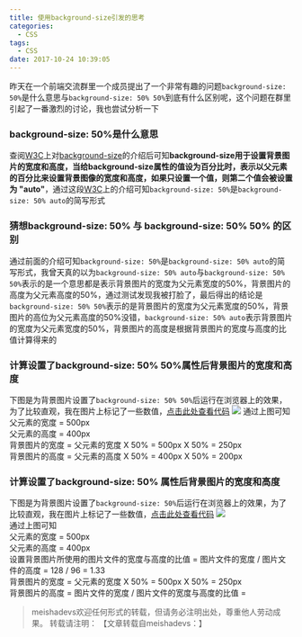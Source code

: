 ```yaml
---
title: 使用background-size引发的思考
categories:
  - CSS
tags:
  - CSS
date: 2017-10-24 10:39:05
---
```


昨天在一个前端交流群里一个成员提出了一个非常有趣的问题`background-size: 50%`是什么意思与`background-size: 50% 50%`到底有什么区别呢，这个问题在群里引起了一番激烈的讨论，我也尝试分析一下
<!--more-->

### background-size: 50%是什么意思
查阅[W3C](http://www.w3school.com.cn/index.html)上对[background-size](http://www.w3school.com.cn/cssref/pr_background-size.asp)的介绍后可知**background-size用于设置背景图片的宽度和高度，当给background-size属性的值设为百分比时，表示以父元素的百分比来设置背景图像的宽度和高度，如果只设置一个值，则第二个值会被设置为 "auto"**，通过这段[W3C](http://www.w3school.com.cn/index.html)上的介绍可知`background-size: 50%`是`background-size: 50% auto`的简写形式

### 猜想background-size: 50% 与 background-size: 50% 50% 的区别
通过前面的介绍可知`background-size: 50%`是`background-size: 50% auto`的简写形式，我曾天真的以为`background-size: 50% auto`与`background-size: 50% 50%`表示的是一个意思都是表示背景图片的宽度为父元素宽度的50%，背景图片的高度为父元素高度的50%，通过测试发现我被打脸了，最后得出的结论是`background-size: 50% 50%`表示的是背景图片的宽度为父元素宽度的50%，背景图片的高位为父元素高度的50%没错，`background-size: 50% auto`表示背景图片的宽度为父元素宽度的50%，背景图片的高度是根据背景图片的宽度与高度的比值计算得来的

### 计算设置了background-size: 50% 50%属性后背景图片的宽度和高度
下图是为背景图片设置了`background-size: 50% 50%`后运行在浏览器上的效果，为了比较直观，我在图片上标记了一些数值，[点击此处查看代码](http://jsbin.com/lejekuj/edit?html,output)
![](http://oq3pg8pg4.bkt.clouddn.com/pic2.png)
通过上图可知  
父元素的宽度 = 500px  
父元素的高度 = 400px  
背景图片的宽度 = 父元素的宽度 X 50% = 500px X 50% = 250px  
背景图片的高度 = 父元素的高度 X 50% = 400px X 50% = 200px

### 计算设置了background-size: 50% 属性后背景图片的宽度和高度
下图是为背景图片设置了`background-size: 50%`后运行在浏览器上的效果，为了比较直观，我在图片上标记了一些数值，[点击此处查看代码](http://jsbin.com/nifodib/edit?html,output)
![](http://oq3pg8pg4.bkt.clouddn.com/pic3.png)  
通过上图可知  
父元素的宽度 = 500px  
父元素的高度 = 400px  
设置背景图片所使用的图片文件的宽度与高度的比值 = 图片文件的宽度 / 图片文件的高度 = 128 / 96 = 1.33  
背景图片的宽度 = 父元素的宽度 X 50% = 500px X 50% = 250px  
背景图片的高度 = 图片文件的宽度 / 图片文件的宽度与高度的比值 = 

> meishadevs欢迎任何形式的转载，但请务必注明出处，尊重他人劳动成果。
转载请注明： 【文章转载自meishadevs：[]()】